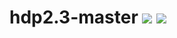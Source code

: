 # hdp2.3-master [![][layers-badge]][layers-link] [![][version-badge]][dockerhub-link]
           
[layers-badge]: https://images.microbadger.com/badges/image/teradatalabs/hdp2.3-master.svg
[layers-link]: https://microbadger.com/images/teradatalabs/hdp2.3-master
[version-badge]: https://images.microbadger.com/badges/version/teradatalabs/hdp2.3-master.svg
[dockerhub-link]: https://hub.docker.com/r/teradatalabs/hdp2.3-master
